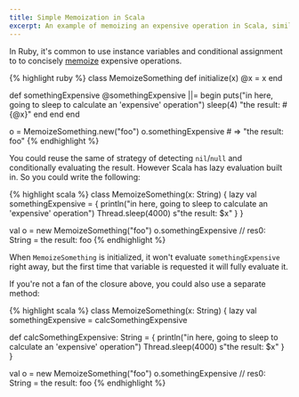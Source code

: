 ```yaml
---
title: Simple Memoization in Scala
excerpt: An example of memoizing an expensive operation in Scala, similar to Ruby.
---
```


In Ruby, it's common to use instance variables and conditional assignment to
to concisely [memoize](http://en.wikipedia.org/wiki/Memoization) expensive
operations.

{% highlight ruby %}
class MemoizeSomething
  def initialize(x)
    @x = x
  end

  def somethingExpensive
    @somethingExpensive ||= begin
      puts("in here, going to sleep to calculate an 'expensive' operation")
      sleep(4)
      "the result: #{@x}"
    end
  end
end

o = MemoizeSomething.new("foo")
o.somethingExpensive # => "the result: foo"
{% endhighlight %}

You could reuse the same of strategy of detecting `nil`/`null` and conditionally
evaluating the result. However Scala has lazy evaluation built in. So you could
write the following:

{% highlight scala %}
class MemoizeSomething(x: String) {
  lazy val somethingExpensive = {
    println("in here, going to sleep to calculate an 'expensive' operation")
    Thread.sleep(4000)
    s"the result: $x"
  }
}

val o = new MemoizeSomething("foo")
o.somethingExpensive // res0: String = the result: foo
{% endhighlight %}

When `MemoizeSomething` is initialized, it won't evaluate `somethingExpensive`
right away, but the first time that variable is requested it will fully evaluate
it.

If you're not a fan of the closure above, you could also use a separate method:

{% highlight scala %}
class MemoizeSomething(x: String) {
  lazy val somethingExpensive = calcSomethingExpensive

  def calcSomethingExpensive: String = {
    println("in here, going to sleep to calculate an 'expensive' operation")
    Thread.sleep(4000)
    s"the result: $x"
  }
}

val o = new MemoizeSomething("foo")
o.somethingExpensive // res0: String = the result: foo
{% endhighlight %}
